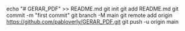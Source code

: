echo "# GERAR_PDF" >> README.md
git init
git add README.md
git commit -m "first commit"
git branch -M main
git remote add origin https://github.com/pabloverly/GERAR_PDF.git
git push -u origin main